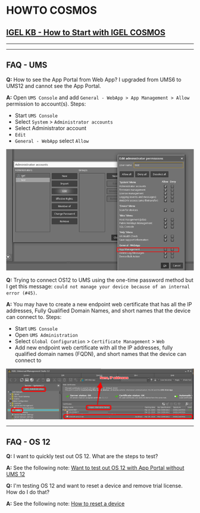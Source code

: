 # HOWTO COSMOS

## [IGEL KB - How to Start with IGEL COSMOS](https://kb.igel.com/howtocosmos/en/how-to-start-with-igel-cosmos-77865726.html)

-----
-----

## FAQ - UMS

**Q:** How to see the App Portal from Web App? I upgraded from UMS6 to UMS12 and cannot see the App Portal.

**A:** Open `UMS Console` and add `General - WebApp > App Management > Allow`  permission to account(s). Steps:

  - Start `UMS Console`
  - Select `System` > `Administrator accounts`
  - Select Administrator account
  - `Edit`
  - `General - WebApp` select `Allow`

  ![image-howto-cosmos-01](Images/HOWTO-COSMOS-01.png)

**Q:** Trying to connect OS12 to UMS using the one-time password method but I get this message: `could not manage your device because of an internal error (#45)`.

**A:** You may have to create a new endpoint web certificate that has all the IP addresses, Fully Qualified Domain Names, and short names that the device can connect to. Steps:

  - Start `UMS Console`
  - Open `UMS Administration`
  - Select `Global Configuration` > `Certificate Management` > `Web`
  - Add new endpoint web certificate with all the IP addresses, fully qualified domain names (FQDN), and short names that the device can connect to

  ![image-howto-cosmos-02](Images/HOWTO-COSMOS-02.png)

-----

## FAQ - OS 12

**Q:** I want to quickly test out OS 12. What are the steps to test?

**A:** See the following note: [Want to test out OS 12 with App Portal without UMS 12](https://igel-community.github.io/IGEL-Docs-v02/Docs/HOWTO-Add-Applications/#want-to-test-out-os12-with-app-portal-without-ums12)

**Q:** I'm testing OS 12 and want to reset a device and remove trial license. How do I do that?

**A:** See the following note:  [How to reset a device](https://igel-community.github.io/IGEL-Docs-v02/Docs/HOWTO-Add-Applications/#optional-how-to-reset-a-device)